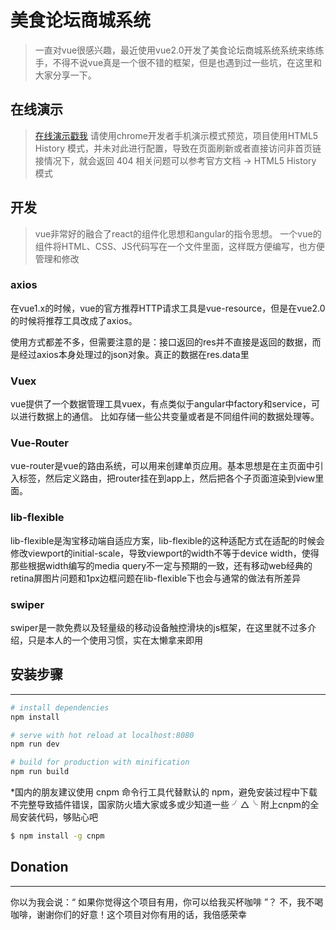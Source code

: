 # 美食论坛商城系统
>一直对vue很感兴趣，最近使用vue2.0开发了美食论坛商城系统系统来练练手，不得不说vue真是一个很不错的框架，但是也遇到过一些坑，在这里和大家分享一下。

## 在线演示
>[在线演示戳我](http://vue.zjlsp.cn)
>请使用chrome开发者手机演示模式预览，项目使用HTML5 History 模式，并未对此进行配置，导致在页面刷新或者直接访问非首页链接情况下，就会返回 404
>相关问题可以参考官方文档 -> HTML5 History 模式

## 开发
>vue非常好的融合了react的组件化思想和angular的指令思想。 一个vue的组件将HTML、CSS、JS代码写在一个文件里面，这样既方便编写，也方便管理和修改

### axios

 在vue1.x的时候，vue的官方推荐HTTP请求工具是vue-resource，但是在vue2.0的时候将推荐工具改成了axios。
 
使用方式都差不多，但需要注意的是：接口返回的res并不直接是返回的数据，而是经过axios本身处理过的json对象。真正的数据在res.data里

### Vuex
vue提供了一个数据管理工具vuex，有点类似于angular中factory和service，可以进行数据上的通信。 比如存储一些公共变量或者是不同组件间的数据处理等。

### Vue-Router
vue-router是vue的路由系统，可以用来创建单页应用。基本思想是在主页面中引入标签，然后定义路由，把router挂在到app上，然后把各个子页面渲染到view里面。

### lib-flexible
lib-flexible是淘宝移动端自适应方案，lib-flexible的这种适配方式在适配的时候会修改viewport的initial-scale，导致viewport的width不等于device width，使得那些根据width编写的media query不一定与预期的一致，还有移动web经典的retina屏图片问题和1px边框问题在lib-flexible下也会与通常的做法有所差异

### swiper
swiper是一款免费以及轻量级的移动设备触控滑块的js框架，在这里就不过多介绍，只是本人的一个使用习惯，实在太懒拿来即用

## 安装步骤
----------
``` bash
# install dependencies
npm install

# serve with hot reload at localhost:8080
npm run dev

# build for production with minification
npm run build
```
*国内的朋友建议使用 cnpm 命令行工具代替默认的 npm，避免安装过程中下载不完整导致插件错误，国家防火墙大家或多或少知道一些	╯△╰
附上cnpm的全局安装代码，够贴心吧
``` bash
$ npm install -g cnpm
```

## Donation
----------
你以为我会说：“ 如果你觉得这个项目有用，你可以给我买杯咖啡 ”？
不，我不喝咖啡，谢谢你们的好意！这个项目对你有用的话，我倍感荣幸
